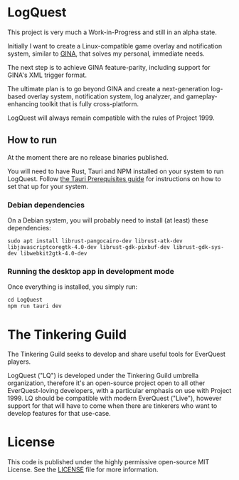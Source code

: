 # LogQuest

This project is very much a Work-in-Progress and still in an alpha state.

Initially I want to create a Linux-compatible game overlay and notification system, similar to [GINA](https://eq.gimasoft.com/gina/), that solves my personal, immediate needs.

The next step is to achieve GINA feature-parity, including support for GINA's XML trigger format.

The ultimate plan is to go beyond GINA and create a next-generation log-based overlay system, notification system, log analyzer, and gameplay-enhancing toolkit that is fully cross-platform.

LogQuest will always remain compatible with the rules of Project 1999.

## How to run

At the moment there are no release binaries published.

You will need to have Rust, Tauri and NPM installed on your system to run LogQuest. Follow [the Tauri Prerequisites guide](https://tauri.app/v1/guides/getting-started/prerequisites) for instructions on how to set that up for your system.

### Debian dependencies

On a Debian system, you will probably need to install (at least) these dependencies:

    sudo apt install librust-pangocairo-dev librust-atk-dev libjavascriptcoregtk-4.0-dev librust-gdk-pixbuf-dev librust-gdk-sys-dev libwebkit2gtk-4.0-dev

### Running the desktop app in development mode

Once everything is installed, you simply run:

```
cd LogQuest
npm run tauri dev
```

# The Tinkering Guild

The Tinkering Guild seeks to develop and share useful tools for EverQuest players.

LogQuest ("LQ") is developed under the Tinkering Guild umbrella organization, therefore it's an open-source project open to all other EverQuest-loving developers, with a particular emphasis on use with Project 1999. LQ should be compatible with modern EverQuest ("Live"), however support for that will have to come when there are tinkerers who want to develop features for that use-case.

# License

This code is published under the highly permissive open-source MIT License. See the [LICENSE](./LICENSE) file for more information.
